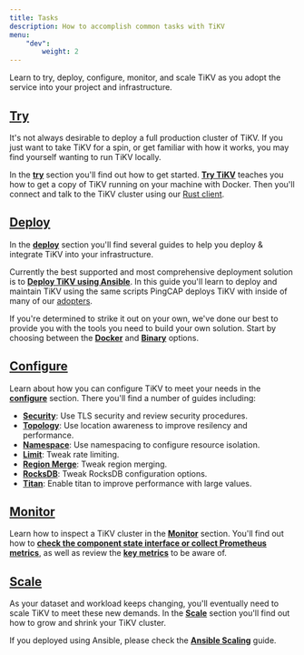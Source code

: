 ```yaml
---
title: Tasks
description: How to accomplish common tasks with TiKV
menu:
    "dev":
        weight: 2
---
```


Learn to try, deploy, configure, monitor, and scale TiKV as you adopt the service into your project and infrastructure.

## [Try](../try/introduction)

It's not always desirable to deploy a full production cluster of TiKV. If you just want to take TiKV for a spin, or get familiar with how it works, you may find yourself wanting to run TiKV locally.

In the [**try**](../try/introduction) section you'll find out how to get started. [**Try TiKV**](../try/introduction) teaches you how to get a copy of TiKV running on your machine with Docker. Then you'll connect and talk to the TiKV cluster using our [Rust client](../../reference/clients/rust).

## [Deploy](../deploy/introduction)

In the [**deploy**](../deploy/introduction) section you'll find several guides to help you deploy & integrate TiKV into your infrastructure.

Currently the best supported and most comprehensive deployment solution is to [**Deploy TiKV using Ansible**](../deploy/ansible/). In this guide you'll learn to deploy and maintain TiKV using the same scripts PingCAP deploys TiKV with inside of many of our [adopters](/adopters).

If you're determined to strike it out on your own, we've done our best to provide you with the tools you need to build your own solution. Start by choosing between the [**Docker**](../deploy/docker) and [**Binary**](../deploy/binary) options.

## [Configure](../configure/introduction)

Learn about how you can configure TiKV to meet your needs in the [**configure**](../configure/introduction) section. There you'll find a number of guides including:

* [**Security**](../configure/security): Use TLS security and review security procedures.
* [**Topology**](../configure/topology): Use location awareness to improve resilency and performance.
* [**Namespace**](../configure/namespace): Use namespacing to configure resource isolation.
* [**Limit**](../configure/limit): Tweak rate limiting.
* [**Region Merge**](../configure/region-merge): Tweak region merging.
* [**RocksDB**](../configure/rocksdb): Tweak RocksDB configuration options.
* [**Titan**](../configure/titan): Enable titan to improve performance with large values.

## [Monitor](../monitor/introduction)

Learn how to inspect a TiKV cluster in the [**Monitor**](../monitor/introduction) section. You'll find out how to [**check the component state interface or collect Prometheus metrics**](../monitor/tikv-cluster/), as well as review the [**key metrics**](../monitor/key-metrics/) to be aware of.

## [Scale](../scale/introduction)

As your dataset and workload keeps changing, you'll eventually need to scale TiKV to meet these new demands. In the [**Scale**](../scale/introduction) section you'll find out how to grow and shrink your TiKV cluster.

If you deployed using Ansible, please check the [**Ansible Scaling**](../scale/ansible) guide.
